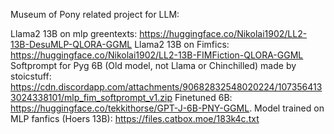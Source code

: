 Museum of Pony related project for LLM:

Llama2 13B on mlp greentexts: https://huggingface.co/Nikolai1902/LL2-13B-DesuMLP-QLORA-GGML
Llama2 13B on Fimfics: https://huggingface.co/Nikolai1902/LL2-13B-FIMFiction-QLORA-GGML
Softprompt for Pyg 6B (Old model, not Llama or Chinchilled) made by stoicstuff: https://cdn.discordapp.com/attachments/90682832548020224/1073564133024338101/mlp_fim_softprompt_v1.zip
Finetuned 6B: https://huggingface.co/tekkithorse/GPT-J-6B-PNY-GGML.
Model trained on MLP fanfics (Hoers 13B): https://files.catbox.moe/183k4c.txt